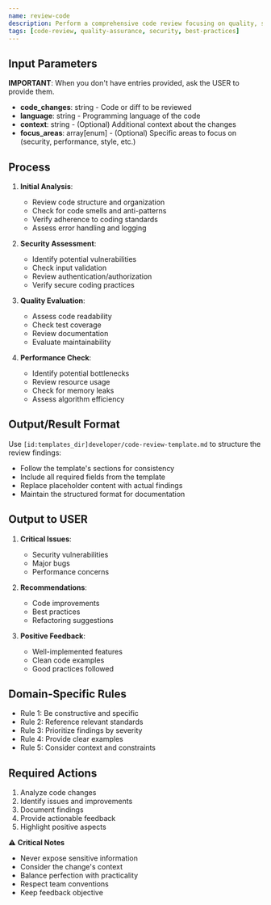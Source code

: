 ```yaml
---
name: review-code
description: Perform a comprehensive code review focusing on quality, security, and maintainability.
tags: [code-review, quality-assurance, security, best-practices]
---
```


## Input Parameters
**IMPORTANT**: When you don't have entries provided, ask the USER to provide them.
- **code_changes**: string - Code or diff to be reviewed
- **language**: string - Programming language of the code
- **context**: string - (Optional) Additional context about the changes
- **focus_areas**: array[enum] - (Optional) Specific areas to focus on (security, performance, style, etc.)

## Process

1. **Initial Analysis**:
   - Review code structure and organization
   - Check for code smells and anti-patterns
   - Verify adherence to coding standards
   - Assess error handling and logging

2. **Security Assessment**:
   - Identify potential vulnerabilities
   - Check input validation
   - Review authentication/authorization
   - Verify secure coding practices

3. **Quality Evaluation**:
   - Assess code readability
   - Check test coverage
   - Review documentation
   - Evaluate maintainability

4. **Performance Check**:
   - Identify potential bottlenecks
   - Review resource usage
   - Check for memory leaks
   - Assess algorithm efficiency

## Output/Result Format
Use `[id:templates_dir]developer/code-review-template.md` to structure the review findings:
- Follow the template's sections for consistency
- Include all required fields from the template
- Replace placeholder content with actual findings
- Maintain the structured format for documentation

## Output to USER
1. **Critical Issues**:
   - Security vulnerabilities
   - Major bugs
   - Performance concerns

2. **Recommendations**:
   - Code improvements
   - Best practices
   - Refactoring suggestions

3. **Positive Feedback**:
   - Well-implemented features
   - Clean code examples
   - Good practices followed

## Domain-Specific Rules
- Rule 1: Be constructive and specific
- Rule 2: Reference relevant standards
- Rule 3: Prioritize findings by severity
- Rule 4: Provide clear examples
- Rule 5: Consider context and constraints

## Required Actions
1. Analyze code changes
2. Identify issues and improvements
3. Document findings
4. Provide actionable feedback
5. Highlight positive aspects

⚠️ **Critical Notes**
- Never expose sensitive information
- Consider the change's context
- Balance perfection with practicality
- Respect team conventions
- Keep feedback objective
